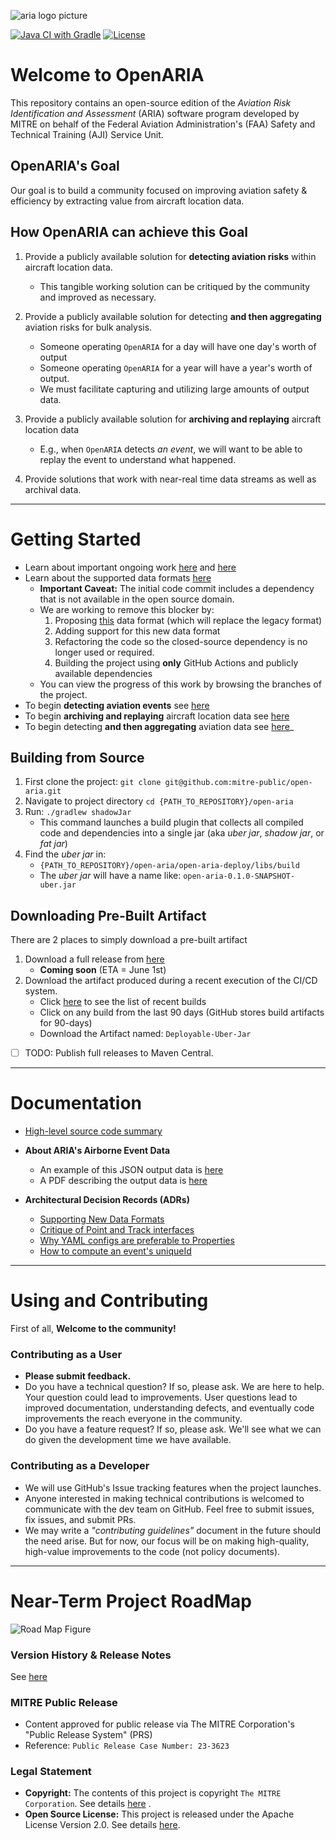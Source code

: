 
![aria logo picture](./docs/assets/DFW-Airspace-Graph.gif)

[![Java CI with Gradle](https://github.com/mitre-public/open-aria/actions/workflows/gradle.yml/badge.svg)](https://github.com/mitre-public/open-aria/actions/workflows/gradle.yml)
[![License](https://img.shields.io/:license-apache-brightgreen.svg)](http://www.apache.org/licenses/LICENSE-2.0.html)

# Welcome to OpenARIA

This repository contains an open-source edition of the _Aviation Risk Identification and Assessment_ (ARIA) software
program developed by MITRE on behalf of the Federal Aviation Administration's (FAA) Safety and Technical Training (AJI)
Service Unit.

## OpenARIA's Goal

Our goal is to build a community focused on improving aviation safety & efficiency by extracting value from aircraft
location data.

## How OpenARIA can achieve this Goal

1. Provide a publicly available solution for **detecting aviation risks** within aircraft location data.
    - This tangible working solution can be critiqued by the community and improved as necessary.


2. Provide a publicly available solution for detecting **and then aggregating** aviation risks for bulk
   analysis.
    - Someone operating `OpenARIA` for a day will have one day's worth of output
    - Someone operating `OpenARIA` for a year will have a year's worth of output.
    - We must facilitate capturing and utilizing large amounts of output data.


3. Provide a publicly available solution for **archiving and replaying** aircraft location data
    - E.g., when `OpenARIA` detects _an event_, we will want to be able to replay the event to understand what happened.


4. Provide solutions that work with near-real time data streams as well as archival data.

---

# Getting Started

- Learn about important ongoing work [here](./docs/ADRs/supportingNewFormats.md)
  and [here](./docs/ADRs/pointInterfaceCritique2.md)
- Learn about the supported data formats [here](./docs/csv-data-format.md)
    - **Important Caveat:** The initial code commit includes a dependency that is not available in the open source
      domain.
    - We are working to remove this blocker by:
        1. Proposing [this](./docs/csv-data-format.md) data format (which will replace the legacy format)
        2. Adding support for this new data format
        3. Refactoring the code so the closed-source dependency is no longer used or required.
        4. Building the project using **only** GitHub Actions and publicly available dependencies
    - You can view the progress of this work by browsing the branches of the project.
- To begin **detecting aviation events** see [here](./docs/how-to/detect-encounters.md)
- To begin **archiving and replaying** aircraft location data see [here](./docs/how-to/replay-encounters.md)
- To begin detecting **and then aggregating** aviation data see [here](./docs/how-to/aggregate-encounters.md)_

## Building from Source

1. First clone the project: `git clone git@github.com:mitre-public/open-aria.git`
2. Navigate to project directory `cd {PATH_TO_REPOSITORY}/open-aria`
3. Run: `./gradlew shadowJar`
    - This command launches a build plugin that collects all compiled code and dependencies into a single
      jar (aka _uber jar_, _shadow jar_, or _fat jar_)
4. Find the _uber jar_ in: 
    - `{PATH_TO_REPOSITORY}/open-aria/open-aria-deploy/libs/build`
    - The _uber jar_ will have a name like: `open-aria-0.1.0-SNAPSHOT-uber.jar`

## Downloading Pre-Built Artifact
There are 2 places to simply download a pre-built artifact
1. Download a full release from [here](https://github.com/mitre-public/open-aria/releases)
   - **Coming soon** (ETA = June 1st)
2. Download the artifact produced during a recent execution of the CI/CD system.
   - Click [here](https://github.com/mitre-public/open-aria/actions/workflows/gradle.yml) to see the list of recent builds
   - Click on any build from the last 90 days (GitHub stores build artifacts for 90-days)
   - Download the Artifact named: `Deployable-Uber-Jar`

- [ ] TODO: Publish full releases to Maven Central.

---

# Documentation

- [High-level source code summary](docs/codeIntro.md)


- **About ARIA's Airborne Event Data**
    - An example of this JSON output data is [here](open-aria-airborne/src/test/resources/scaryTrackOutput.json)
    - A PDF describing the output data is [here](open-aria-airborne/airborneDataSpec_v3.pdf)


- **Architectural Decision Records (ADRs)**
    - [Supporting New Data Formats](./docs/ADRs/supportingNewFormats.md)
    - [Critique of Point and Track interfaces](docs/ADRs/pointInterfaceCritique.md)
    - [Why YAML configs are preferable to Properties](docs/ADRs/yamlOverProperties.md)
    - [How to compute an event's uniqueId](docs/ADRs/computingUniqueId.md)

---

# Using and Contributing

First of all, **Welcome to the community!**

### Contributing as a User

- **Please submit feedback.**
- Do you have a technical question? If so, please ask. We are here to help. Your question could lead to improvements.
  User questions lead to improved documentation, understanding defects, and eventually code improvements the reach
  everyone in the community.
- Do you have a feature request? If so, please ask. We'll see what we can do given the development time we have
  available.

### Contributing as a Developer

- We will use GitHub's Issue tracking features when the project launches.
- Anyone interested in making technical contributions is welcomed to communicate with the dev team on GitHub. Feel free
  to submit issues, fix issues, and submit PRs.
- We may write a _"contributing guidelines"_ document in the future should the need arise. But for now, our focus will
  be on making high-quality, high-value improvements to the code (not policy documents).

---

# Near-Term Project RoadMap

![Road Map Figure](docs/assets/OpenARIA-Roadmap.png)

### Version History & Release Notes

See [here](docs/version-release-notes.md)

### MITRE Public Release

- Content approved for public release via The MITRE Corporation's "Public Release System" (PRS)
- Reference:  `Public Release Case Number: 23-3623`

### Legal Statement

- **Copyright:** The contents of this project is copyright `The MITRE Corporation`. See details [here](COPYRIGHT.txt) .
- **Open Source License:** This project is released under the Apache License Version 2.0. See details [here](LICENSE).
